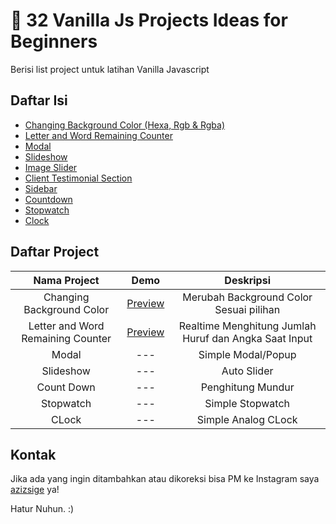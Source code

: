 # :file_folder: 32 Vanilla Js Projects Ideas for Beginners

Berisi list project untuk latihan Vanilla Javascript

## Daftar Isi

- [Changing Background Color (Hexa, Rgb & Rgba)](#changing-background-color)
- [Letter and Word Remaining Counter](#letter-and-word-remaining-counter)
- [Modal](#modal)
- [Slideshow](#slideshow)
- [Image Slider](#image-slider)
- [Client Testimonial Section](#client-testimonial-section)
- [Sidebar](#sidebar)
- [Countdown](#countdown)
- [Stopwatch](#stopwatch)
- [Clock](#clock)

## Daftar Project

| Nama Project | Demo | Deskripsi 
|:---------:|:---:|:-------:|
| Changing Background Color | [Preview](https://azizsige.github.io/vanillajs-projects-ideas/project-1/index.html) | Merubah Background Color Sesuai pilihan |
| Letter and Word Remaining Counter | [Preview](https://azizsige.github.io/vanillajs-projects-ideas/project-2/index.html) | Realtime Menghitung Jumlah Huruf dan Angka Saat Input  |
| Modal | --- | Simple Modal/Popup |
| Slideshow | --- | Auto Slider |
| Count Down | --- | Penghitung Mundur |
| Stopwatch | --- | Simple Stopwatch |
| CLock | --- | Simple Analog CLock |


## Kontak

Jika ada yang ingin ditambahkan atau dikoreksi bisa PM ke Instagram saya [azizsige](https://www.instagram.com/azizsige) ya!

Hatur Nuhun. :)
